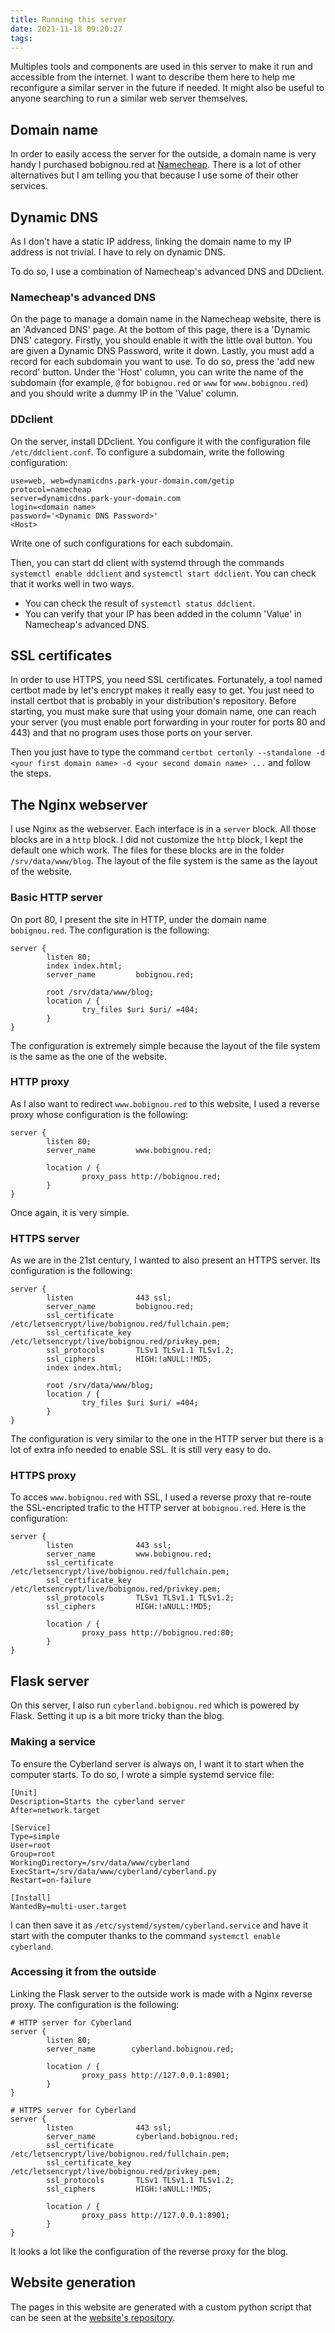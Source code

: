 ```yaml
---
title: Running this server
date: 2021-11-18 09:20:27
tags:
---
```

Multiples tools and components are used in this server to make it run and accessible from the internet. I want to describe them here to help me reconfigure a similar server in the future if needed. It might also be useful to anyone searching to run a similar web server themselves.

## Domain name
In order to easily access the server for the outside, a domain name is very handy I purchased bobignou.red at [Namecheap](https://www.namecheap.com/). There is a lot of other alternatives but I am telling you that because I use some of their other services.

## Dynamic DNS
As I don't have a static IP address, linking the domain name to my IP address is not trivial. I have to rely on dynamic DNS.

To do so, I use a combination of Namecheap's advanced DNS and DDclient.

### Namecheap's advanced DNS
On the page to manage a domain name in the Namecheap website, there is an 'Advanced DNS' page. At the bottom of this page, there is a 'Dynamic DNS' category. Firstly, you should enable it with the little oval button. You are given a Dynamic DNS Password, write it down. Lastly, you must add a record for each subdomain you want to use. To do so, press the 'add new record' button. Under the 'Host' column, you can write the name of the subdomain (for example, `@` for `bobignou.red` or `www` for `www.bobignou.red`) and you should write a dummy IP in the 'Value' column.

### DDclient
On the server, install DDclient. You configure it with the configuration file `/etc/ddclient.conf`. To configure a subdomain, write the following configuration:
```
use=web, web=dynamicdns.park-your-domain.com/getip
protocol=namecheap
server=dynamicdns.park-your-domain.com
login=<domain name>
password='<Dynamic DNS Password>'
<Host>
```
Write one of such configurations for each subdomain.

Then, you can start dd client with systemd through the commands `systemctl enable ddclient` and `systemctl start ddclient`. You can check that it works well in two ways.
* You can check the result of `systemctl status ddclient`.
* You can verify that your IP has been added in the column 'Value' in Namecheap's advanced DNS.

## SSL certificates
In order to use HTTPS, you need SSL certificates. Fortunately, a tool named certbot made by let's encrypt makes it really easy to get. You just need to install certbot that is probably in your distribution's repository. Before starting, you must make sure that using your domain name, one can reach your server (you must enable port forwarding in your router for ports 80 and 443) and that no program uses those ports on your server.

Then you just have to type the command `certbot certonly --standalone -d <your first domain name> -d <your second domain name> ...` and follow the steps.

## The Nginx webserver
I use Nginx as the webserver. Each interface is in a `server` block. All those blocks are in a `http` block. I did not customize the `http` block, I kept the default one which work. The files for these blocks are in the folder `/srv/data/www/blog`. The layout of the file system is the same as the layout of the website.

### Basic HTTP server
On port 80, I present the site in HTTP, under the domain name `bobignou.red`. The configuration is the following:
```
server {
        listen 80;
        index index.html;
        server_name         bobignou.red;

        root /srv/data/www/blog;
        location / {
                try_files $uri $uri/ =404;
        }
}
```
The configuration is extremely simple because the layout of the file system is the same as the one of the website.

### HTTP proxy
As I also want to redirect `www.bobignou.red` to this website, I used a reverse proxy whose configuration is the following:
```
server {
        listen 80;
        server_name         www.bobignou.red;

        location / {
                proxy_pass http://bobignou.red; 
        }
}
```
Once again, it is very simple.

### HTTPS server
As we are in the 21st century, I wanted to also present an HTTPS server. Its configuration is the following:
```
server {
        listen              443 ssl;
        server_name         bobignou.red;
        ssl_certificate     /etc/letsencrypt/live/bobignou.red/fullchain.pem;
        ssl_certificate_key /etc/letsencrypt/live/bobignou.red/privkey.pem;
        ssl_protocols       TLSv1 TLSv1.1 TLSv1.2;
        ssl_ciphers         HIGH:!aNULL:!MD5;
        index index.html;

        root /srv/data/www/blog;
        location / {
                try_files $uri $uri/ =404;
        }
}
```
The configuration is very similar to the one in the HTTP server but there is a lot of extra info needed to enable SSL. It is still very easy to do.

### HTTPS proxy
To acces `www.bobignou.red` with SSL, I used a reverse proxy that re-route the SSL-encripted trafic to the HTTP server at `bobignou.red`. Here is the configuration:
```
server {
        listen              443 ssl;
        server_name         www.bobignou.red;
        ssl_certificate     /etc/letsencrypt/live/bobignou.red/fullchain.pem;
        ssl_certificate_key /etc/letsencrypt/live/bobignou.red/privkey.pem;
        ssl_protocols       TLSv1 TLSv1.1 TLSv1.2;
        ssl_ciphers         HIGH:!aNULL:!MD5;

        location / {
                proxy_pass http://bobignou.red:80;
        }
}
```

## Flask server
On this server, I also run `cyberland.bobignou.red` which is powered by Flask. Setting it up is a bit more tricky than the blog.

### Making a service
To ensure the Cyberland server is always on, I want it to start when the computer starts. To do so, I wrote a simple systemd service file:
```
[Unit]
Description=Starts the cyberland server
After=network.target

[Service]
Type=simple
User=root
Group=root
WorkingDirectory=/srv/data/www/cyberland
ExecStart=/srv/data/www/cyberland/cyberland.py
Restart=on-failure

[Install]
WantedBy=multi-user.target
```
I can then save it as `/etc/systemd/system/cyberland.service` and have it start with the computer thanks to the command `systemctl enable cyberland`.

### Accessing it from the outside
Linking the Flask server to the outside work is made with a Nginx reverse proxy. The configuration is the following:
```
# HTTP server for Cyberland
server {
        listen 80;
        server_name        cyberland.bobignou.red;

        location / {
                proxy_pass http://127.0.0.1:8901;
        }
}

# HTTPS server for Cyberland
server {
        listen              443 ssl;
        server_name         cyberland.bobignou.red;
        ssl_certificate     /etc/letsencrypt/live/bobignou.red/fullchain.pem;
        ssl_certificate_key /etc/letsencrypt/live/bobignou.red/privkey.pem;
        ssl_protocols       TLSv1 TLSv1.1 TLSv1.2;
        ssl_ciphers         HIGH:!aNULL:!MD5;

        location / {
                proxy_pass http://127.0.0.1:8901;
        }
}
```
It looks a lot like the configuration of the reverse proxy for the blog.

## Website generation
The pages in this website are generated with a custom python script that can be seen at the [website's repository](https://git.bobignou.red/www.bobignou.red).

